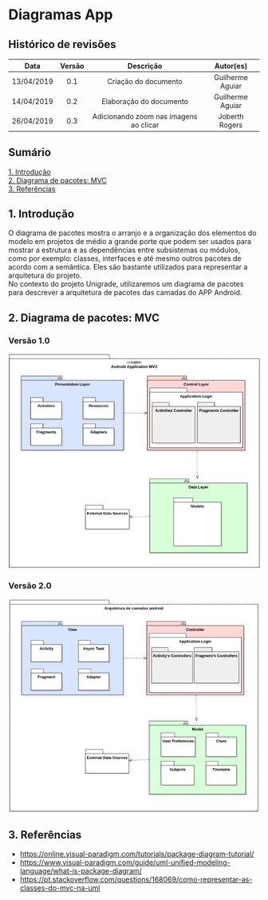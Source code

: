 # Diagramas App

## Histórico de revisões

|   Data   |  Versão  |        Descrição       |          Autor(es)          |
|:--------:|:--------:|:----------------------:|:---------------------------:|
|13/04/2019|   0.1    | Criação do documento       |   Guilherme Aguiar  |
|14/04/2019|   0.2    | Elaboração do documento       |   Guilherme Aguiar  |
| 26/04/2019 | 0.3 | Adicionando zoom nas imagens ao clicar | Joberth Rogers |

## Sumário

[1. Introdução](#1-introducao) <br>
[2. Diagrama de pacotes: MVC](#2-diagrama-de-pacotes-mvc) <br>
[3. Referências](#3-referencias)

## 1. Introdução
O diagrama de pacotes mostra o arranjo e a organização dos elementos do modelo em projetos de médio a grande porte que podem ser usados para mostrar a estrutura e as dependências entre subsistemas ou módulos, como por exemplo: classes, interfaces e até mesmo outros pacotes de acordo com a semântica. Eles são bastante utilizados para representar a arquitetura do projeto.<br>
No contexto do projeto Unigrade, utilizaremos um diagrama de pacotes para descrever a arquitetura de pacotes das camadas do APP Android.

## 2. Diagrama de pacotes: MVC
### Versão 1.0

[![pacotes](img/app_diagramadepacotes.png)](img/app_diagramadepacotes.png)

### Versão 2.0

[![pacotes2](img/app_diagramadepacotes2.png)](img/app_diagramadepacotes2.png)

## 3. Referências
* <https://online.visual-paradigm.com/tutorials/package-diagram-tutorial/> <br>
* <https://www.visual-paradigm.com/guide/uml-unified-modeling-language/what-is-package-diagram/> <br>
* <https://pt.stackoverflow.com/questions/168069/como-representar-as-classes-do-mvc-na-uml>